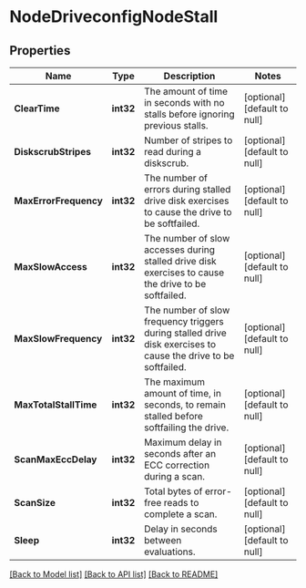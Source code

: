 # NodeDriveconfigNodeStall

## Properties
Name | Type | Description | Notes
------------ | ------------- | ------------- | -------------
**ClearTime** | **int32** | The amount of time in seconds with no stalls before ignoring previous stalls. | [optional] [default to null]
**DiskscrubStripes** | **int32** | Number of stripes to read during a diskscrub. | [optional] [default to null]
**MaxErrorFrequency** | **int32** | The number of errors during stalled drive disk exercises to cause the drive to be softfailed. | [optional] [default to null]
**MaxSlowAccess** | **int32** | The number of slow accesses during stalled drive disk exercises to cause the drive to be softfailed. | [optional] [default to null]
**MaxSlowFrequency** | **int32** | The number of slow frequency triggers during stalled drive disk exercises to cause the drive to be softfailed. | [optional] [default to null]
**MaxTotalStallTime** | **int32** | The maximum amount of time, in seconds, to remain stalled before softfailing the drive. | [optional] [default to null]
**ScanMaxEccDelay** | **int32** | Maximum delay in seconds after an ECC correction during a scan. | [optional] [default to null]
**ScanSize** | **int32** | Total bytes of error-free reads to complete a scan. | [optional] [default to null]
**Sleep** | **int32** | Delay in seconds between evaluations. | [optional] [default to null]

[[Back to Model list]](../README.md#documentation-for-models) [[Back to API list]](../README.md#documentation-for-api-endpoints) [[Back to README]](../README.md)


